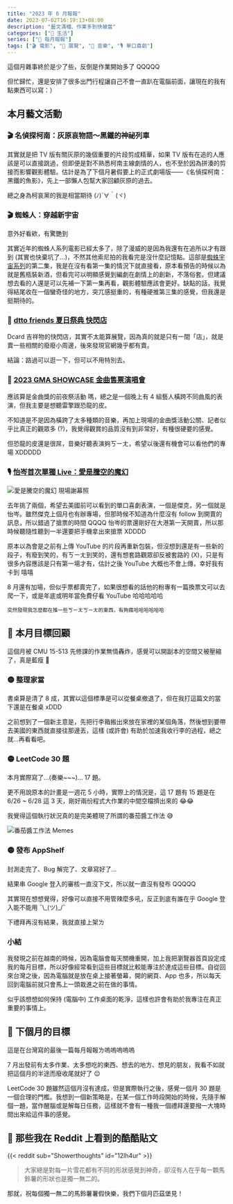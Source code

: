 ```yaml
---
title: "2023 年 6 月報報"
date: 2023-07-02T16:19:13+08:00
description: "藝文滿檔、作業多到快被當"
categories: ["🍫 生活"]
series: ["📰 每月報報"]
tags: ["🎬 電影", "🎪 展覽", "🎵 音樂", "🎙 單口喜劇"]
---
```


這個月雜事終於是少了些，反倒是作業開始多了 QQQQQ

但忙歸忙，還是安排了很多出門行程讓自己不會一直趴在電腦前面，讓現在的我有點東西可以寫：）

## 本月藝文活動

### 🎬 名偵探柯南：灰原哀物語〜黑鐵的神祕列車

其實就是把 TV 版有關灰原的幾個重要的片段剪成精華，如果 TV 版有在追的人應該是可以直接跳過，但即便是對不熟悉柯南主線劇情的人，也不至於因為拼湊的剪接而影響觀影體驗。估計是為了下個月暑假要上的正式劇場版——《名偵探柯南：黑鐵的魚影》，先上一部懶人包幫大家回顧灰原的過去。

總之身為柯哀黨的我是相當期待 (ﾉ)´∀｀(ヾ)

### 🎬 蜘蛛人：穿越新宇宙

意外好看欸，有驚艷到

其實近年的蜘蛛人系列電影已經太多了，除了漫威的是因為我還有在追所以才有跟到 (其實也快棄坑了...)，不然其他索尼拍的我看完是沒什麼記憶點。這部是[蜘蛛宇宙系列](https://zh.wikipedia.org/wiki/%E8%9C%98%E8%9B%9B%E5%AE%87%E5%AE%99%E7%B3%BB%E5%88%97)的第二集，我是在沒有看第一集的情況下就直接看，原本看預告的時候以為就是舊瓶裝新酒，但看完可以明顯感覺到編劇在劇情上的創新，不落俗套。但建議想去看的人還是可以先補一下第一集再看，觀影體驗應該會更好。缺點的話，我覺得結尾收在一個蠻奇怪的地方，突兀感挺重的，有種硬推第三集的感覺，但我還是挺期待的。

### 🎪 [dtto friends 夏日祭典 快閃店](https://www.huashan1914.com/w/huashan1914/exhibition_23052509151523701)

Dcard 吉祥物的快閃店，其實不太能算展覽，因為真的就是只有一間「店」，就是賣一些相關的廢廢小周邊，後來發現官網幾乎都有賣。

結論：路過可以逛一下，但可以不用特別去。

### 🎵 [2023 GMA SHOWCASE 金曲售票演唱會](https://gma.tavis.tw/gm34/GMF/Showcase.asp)

應該算是金曲獎的前夜祭活動 嗎，總之是一個晚上有 4 組藝人橫跨不同曲風的表演，但我主要是想聽雷擎跟恐龍的皮。

不知道是不是因為橫跨了太多種類的音樂，再加上現場的金曲獎活動公關、記者似乎比真正的觀眾多 (?)，我覺得觀賞的品質沒有到非常好，有種很硬要的感覺。

但恐龍的皮還是很屌，音樂好聽表演夠ㄎㄧㄤ，希望以後還有機會可以看他們的專場 XDDDDD

### 🎙️ [怡岑首次單獨 Live：愛是騰空的魔幻](https://comedyclub.kktix.cc/events/andrewpatanie)

![愛是騰空的魔幻 現場謝幕照](andrewpatanie.jpg "折扣碼我已經用掉了 嘻嘻")

去年挑了兩個，希望去美國前可以看到的單口喜劇表演，一個是傑克，另一個就是怡岑。雖然傑克上個月也有辦專場，但那時候不知道為什麼沒有 follow 到開賣的訊息，所以錯過了搶票的時間 QQQQ 怡岑的票還剛好在大港第一天開賣，所以那時候聽隨性聽到一半還要把手機拿出來搶票 XDDDD

原本以為會是之前有上傳 YouTube 的片段再重新包裝，但沒想到還是有一些新的段子，有廢到笑的，有ㄎㄧㄤ到笑的，還有想套路觀眾卻反被套路的 (X)，只是有很多內容應該是只有第一場才有，估計之後 YouTube 大概也不會上傳，幸好我有卡到 嘻嘻

8 月還有加場，但似乎票都賣完了，如果很想看的話他的粉專有一篇換票文可以去爬一下，或是年底或明年當免費仔看 YouTube 哈哈哈哈哈

<small>突然發現我怎麼都在推一些ㄎㄧㄤㄎㄧㄤ的東西，有夠瘋哈哈哈哈哈哈</small>

## 🎯 本月目標回顧

這個月被 CMU 15-513 先修課的作業無情轟炸，感覺可以開副本的空間又被壓縮了，真是藍瘦 🥺

### 🟡 整理家當

書桌算是清了 8 成，其實以這個標準是可以從餐桌撤退了，但在我打這篇文的當下還是在餐桌 xDDD

之前想到了一個新主意是，先把行李箱搬出來放在家裡的某個角落，然後想到要帶去美國的東西就直接往那邊丟，這樣 (或許會) 有助於加速我收行李的過程，總之就...再看看吧。

### 🟡 LeetCode 30 題

本月實際寫了...(奏樂~~~)... 17 題。

更不用說原本的計畫是一週花 5 小時，實際上的情況是，這 17 題有 15 題是在 6/26 ~ 6/28 這 3 天，剛好兩份程式大作業的中間空檔擠出來的 😂😂

我覺得這個執行狀況真的是完美體現了所謂的番茄醬工作法 😅

![番茄醬工作法 Memes](ketchup-technique.jpg)

### 🟡 發布 AppShelf

封測走完了、Bug 解完了、文章寫好了...

結果串 Google 登入的審核一直沒下文，所以就一直沒有發布 QQQQQ

其實現在想想覺得，好像可以直接不用管辣麼多吼，反正到底有誰在乎 Google 登入能不能用 ¯\\\_(ツ)\_/¯

下禮拜再沒有結果，我就直接上架ㄌ

### 小結

我發現之前在越南的時候，因為電腦會每天關機重開，加上我把瀏覽器首頁設定成我的每月目標，所以好像經常看到這些目標就比較能專注於達成這些目標。自從回來台灣之後，因為電腦就是放在桌上接著螢幕，開的網頁、App 也多，所以每天回到電腦前就只會馬上一頭栽進之前在做的事情。

似乎該想想如何保持 (電腦中) 工作桌面的乾淨，這樣也許會有助於我專注在真正重要的事情上。

## 🎯 下個月的目標

這是在台灣寫的最後一篇每月報報ㄌ嗚嗚嗚嗚嗚

7 月出發前有太多作業、太多想吃的東西、想去的地方、想見的朋友，我看不如就把這個月的半途而廢收尾就好了 😌

LeetCode 30 題雖然這個月沒有達成，但是實際執行之後，感覺一個月 30 題是一個合理的門檻。我想到一個新策略是，在某一個工作時段開始的時候，先隨手解個一題，當作醒腦或是解每日任務，這樣就不會有一種我一個禮拜還要撥一大塊時間出來給這件事的感覺。

## 👻 那些我在 Reddit 上看到的酷酷貼文

{{< reddit sub="Showerthoughts" id="12lh4ur" >}}

> 大家總是對每一片雪花都有不同的形狀感覺到神奇，卻沒有人在乎每一顆馬鈴薯的形狀也是獨一無二的。

那就，祝每個獨一無二的馬鈴薯薯假快樂，我們下個月匹茲堡見！

